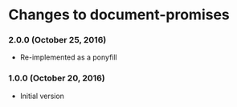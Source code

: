 # Changes to document-promises

### 2.0.0 (October 25, 2016)

- Re-implemented as a ponyfill

### 1.0.0 (October 20, 2016)

- Initial version
